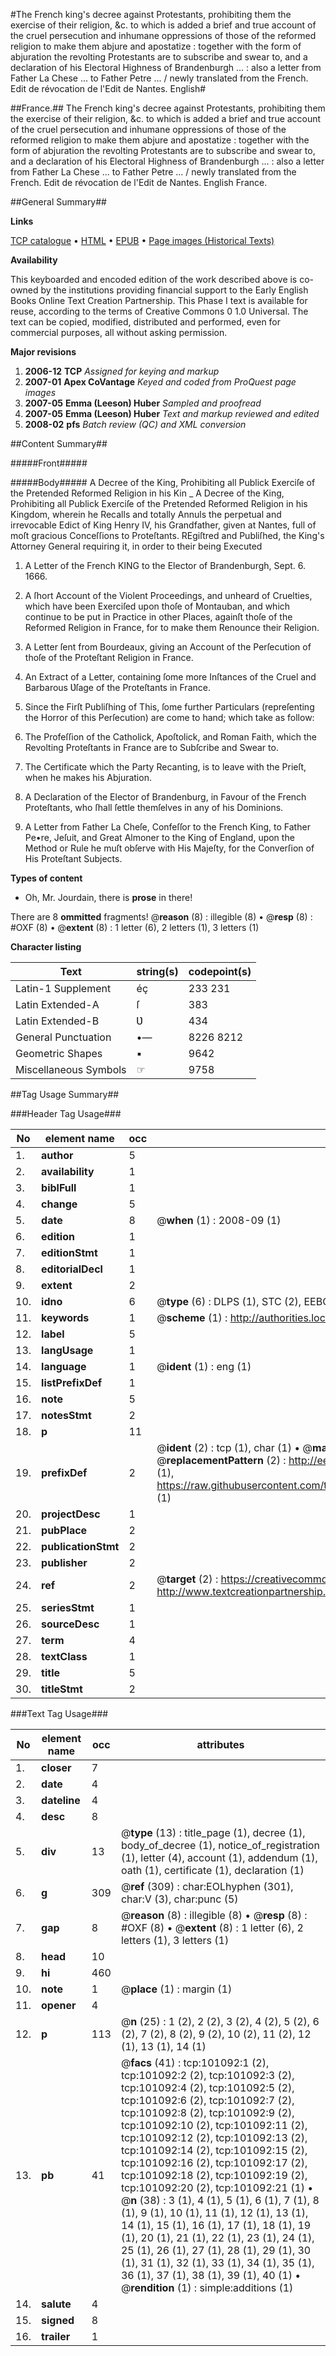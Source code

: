#The French king's decree against Protestants, prohibiting them the exercise of their religion, &c. to which is added a brief and true account of the cruel persecution and inhumane oppressions of those of the reformed religion to make them abjure and apostatize : together with the form of abjuration the revolting Protestants are to subscribe and swear to, and a declaration of his Electoral Highness of Brandenburgh ... : also a letter from Father La Chese ... to Father Petre ... / newly translated from the French. Edit de révocation de l'Edit de Nantes. English#

##France.##
The French king's decree against Protestants, prohibiting them the exercise of their religion, &c. to which is added a brief and true account of the cruel persecution and inhumane oppressions of those of the reformed religion to make them abjure and apostatize : together with the form of abjuration the revolting Protestants are to subscribe and swear to, and a declaration of his Electoral Highness of Brandenburgh ... : also a letter from Father La Chese ... to Father Petre ... / newly translated from the French.
Edit de révocation de l'Edit de Nantes. English
France.

##General Summary##

**Links**

[TCP catalogue](http://www.ota.ox.ac.uk/tcp/)  • 
[HTML](http://tei.it.ox.ac.uk/tcp/Texts-HTML/free/A49/A49221.html)  • 
[EPUB](http://tei.it.ox.ac.uk/tcp/Texts-EPUB/free/A49/A49221.epub) • 
[Page images (Historical Texts)](https://data.historicaltexts.jisc.ac.uk/view?pubId=eebo-13659918e&pageId=eebo-13659918e-101092-1)

**Availability**

This keyboarded and encoded edition of the
	       work described above is co-owned by the institutions
	       providing financial support to the Early English Books
	       Online Text Creation Partnership. This Phase I text is
	       available for reuse, according to the terms of Creative
	       Commons 0 1.0 Universal. The text can be copied,
	       modified, distributed and performed, even for
	       commercial purposes, all without asking permission.

**Major revisions**

1. __2006-12__ __TCP__ *Assigned for keying and markup*
1. __2007-01__ __Apex CoVantage__ *Keyed and coded from ProQuest page images*
1. __2007-05__ __Emma (Leeson) Huber__ *Sampled and proofread*
1. __2007-05__ __Emma (Leeson) Huber__ *Text and markup reviewed and edited*
1. __2008-02__ __pfs__ *Batch review (QC) and XML conversion*

##Content Summary##

#####Front#####

#####Body#####
A Decree of the King, Prohibiting all Publick Exerciſe of the Pretended Reformed Religion in his Kin
    _ A Decree of the King, Prohibiting all Publick Exerciſe of the Pretended Reformed Religion in his Kingdom, wherein he Recalls and totally Annuls the perpetual and irrevocable Edict of King Henry IV, his Grandfather, given at Nantes, full of moſt gracious Conceſſions to Proteſtants.
REgiſtred and Publiſhed, the King's Attorney General requiring it, in order to their being Executed 
1. A Letter of the French KING to the Elector of Brandenburgh, Sept. 6. 1666.

1. A ſhort Account of the Violent Proceedings, and unheard of Cruelties, which have been Exerciſed upon thoſe of Montauban, and which continue to be put in Practice in other Places, againſt thoſe of the Reformed Religion in France, for to make them Renounce their Religion.

1. A Letter ſent from Bourdeaux, giving an Account of the Perſecution of thoſe of the Proteſtant Religion in France.

1. An Extract of a Letter, containing ſome more Inſtances of the Cruel and Barbarous Ʋſage of the Proteſtants in France.

1. Since the Firſt Publiſhing of This, ſome further Particulars (repreſenting the Horror of this Perſecution) are come to hand; which take as follow:

1. The Profeſſion of the Catholick, Apoſtolick, and Roman Faith, which the Revolting Proteſtants in France are to Subſcribe and Swear to.

1. The Certificate which the Party Recanting, is to leave with the Prieſt, when he makes his Abjuration.

1. A Declaration of the Elector of Brandenburg, in Favour of the French Proteſtants, who ſhall ſettle themſelves in any of his Dominions.

1. A Letter from Father La Cheſe, Confeſſor to the French King, to Father Pe•re, Jeſuit, and Great Almoner to the King of England, upon the Method or Rule he muſt obſerve with His Majeſty, for the Converſion of His Proteſtant Subjects.

**Types of content**

  * Oh, Mr. Jourdain, there is **prose** in there!

There are 8 **ommitted** fragments! 
 @__reason__ (8) : illegible (8)  •  @__resp__ (8) : #OXF (8)  •  @__extent__ (8) : 1 letter (6), 2 letters (1), 3 letters (1)

**Character listing**


|Text|string(s)|codepoint(s)|
|---|---|---|
|Latin-1 Supplement|éç|233 231|
|Latin Extended-A|ſ|383|
|Latin Extended-B|Ʋ|434|
|General Punctuation|•—|8226 8212|
|Geometric Shapes|▪|9642|
|Miscellaneous Symbols|☞|9758|

##Tag Usage Summary##

###Header Tag Usage###

|No|element name|occ|attributes|
|---|---|---|---|
|1.|__author__|5||
|2.|__availability__|1||
|3.|__biblFull__|1||
|4.|__change__|5||
|5.|__date__|8| @__when__ (1) : 2008-09 (1)|
|6.|__edition__|1||
|7.|__editionStmt__|1||
|8.|__editorialDecl__|1||
|9.|__extent__|2||
|10.|__idno__|6| @__type__ (6) : DLPS (1), STC (2), EEBO-CITATION (1), OCLC (1), VID (1)|
|11.|__keywords__|1| @__scheme__ (1) : http://authorities.loc.gov/ (1)|
|12.|__label__|5||
|13.|__langUsage__|1||
|14.|__language__|1| @__ident__ (1) : eng (1)|
|15.|__listPrefixDef__|1||
|16.|__note__|5||
|17.|__notesStmt__|2||
|18.|__p__|11||
|19.|__prefixDef__|2| @__ident__ (2) : tcp (1), char (1)  •  @__matchPattern__ (2) : ([0-9\-]+):([0-9IVX]+) (1), (.+) (1)  •  @__replacementPattern__ (2) : http://eebo.chadwyck.com/downloadtiff?vid=$1&page=$2 (1), https://raw.githubusercontent.com/textcreationpartnership/Texts/master/tcpchars.xml#$1 (1)|
|20.|__projectDesc__|1||
|21.|__pubPlace__|2||
|22.|__publicationStmt__|2||
|23.|__publisher__|2||
|24.|__ref__|2| @__target__ (2) : https://creativecommons.org/publicdomain/zero/1.0/ (1), http://www.textcreationpartnership.org/docs/. (1)|
|25.|__seriesStmt__|1||
|26.|__sourceDesc__|1||
|27.|__term__|4||
|28.|__textClass__|1||
|29.|__title__|5||
|30.|__titleStmt__|2||


###Text Tag Usage###

|No|element name|occ|attributes|
|---|---|---|---|
|1.|__closer__|7||
|2.|__date__|4||
|3.|__dateline__|4||
|4.|__desc__|8||
|5.|__div__|13| @__type__ (13) : title_page (1), decree (1), body_of_decree (1), notice_of_registration (1), letter (4), account (1), addendum (1), oath (1), certificate (1), declaration (1)|
|6.|__g__|309| @__ref__ (309) : char:EOLhyphen (301), char:V (3), char:punc (5)|
|7.|__gap__|8| @__reason__ (8) : illegible (8)  •  @__resp__ (8) : #OXF (8)  •  @__extent__ (8) : 1 letter (6), 2 letters (1), 3 letters (1)|
|8.|__head__|10||
|9.|__hi__|460||
|10.|__note__|1| @__place__ (1) : margin (1)|
|11.|__opener__|4||
|12.|__p__|113| @__n__ (25) : 1 (2), 2 (2), 3 (2), 4 (2), 5 (2), 6 (2), 7 (2), 8 (2), 9 (2), 10 (2), 11 (2), 12 (1), 13 (1), 14 (1)|
|13.|__pb__|41| @__facs__ (41) : tcp:101092:1 (2), tcp:101092:2 (2), tcp:101092:3 (2), tcp:101092:4 (2), tcp:101092:5 (2), tcp:101092:6 (2), tcp:101092:7 (2), tcp:101092:8 (2), tcp:101092:9 (2), tcp:101092:10 (2), tcp:101092:11 (2), tcp:101092:12 (2), tcp:101092:13 (2), tcp:101092:14 (2), tcp:101092:15 (2), tcp:101092:16 (2), tcp:101092:17 (2), tcp:101092:18 (2), tcp:101092:19 (2), tcp:101092:20 (2), tcp:101092:21 (1)  •  @__n__ (38) : 3 (1), 4 (1), 5 (1), 6 (1), 7 (1), 8 (1), 9 (1), 10 (1), 11 (1), 12 (1), 13 (1), 14 (1), 15 (1), 16 (1), 17 (1), 18 (1), 19 (1), 20 (1), 21 (1), 22 (1), 23 (1), 24 (1), 25 (1), 26 (1), 27 (1), 28 (1), 29 (1), 30 (1), 31 (1), 32 (1), 33 (1), 34 (1), 35 (1), 36 (1), 37 (1), 38 (1), 39 (1), 40 (1)  •  @__rendition__ (1) : simple:additions (1)|
|14.|__salute__|4||
|15.|__signed__|8||
|16.|__trailer__|1||
